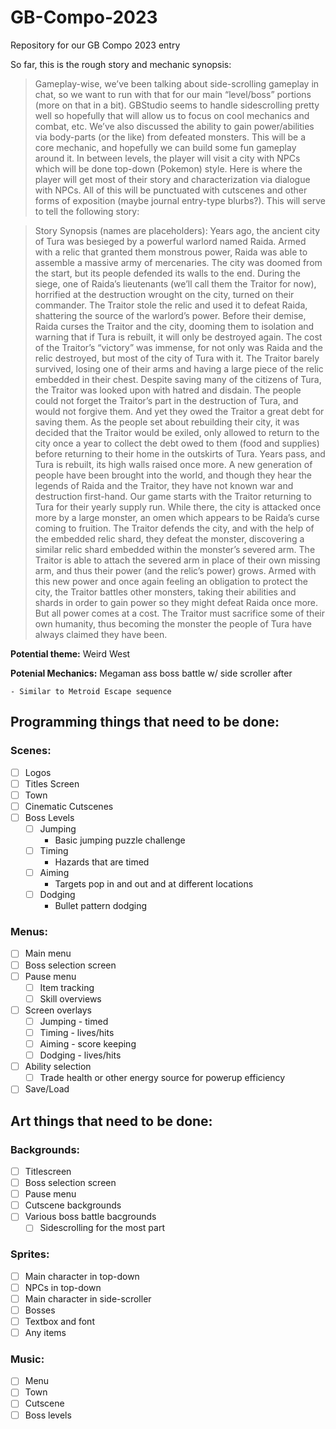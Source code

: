 # GB-Compo-2023
Repository for our GB Compo 2023 entry

So far, this is the rough story and mechanic synopsis:

>Gameplay-wise, we’ve been talking about side-scrolling gameplay in chat, so we want to run with that for our main “level/boss” portions (more on that in a bit). GBStudio seems to handle sidescrolling pretty well so hopefully that will allow us to focus on cool mechanics and combat, etc. We’ve also discussed the ability to gain power/abilities via body-parts (or the like) from defeated monsters. This will be a core mechanic, and hopefully we can build some fun gameplay around it.  In between levels, the player will visit a city with NPCs which will be done top-down (Pokemon) style. Here is where the player will get most of their story and characterization via dialogue with NPCs. All of this will be punctuated with cutscenes and other forms of exposition (maybe journal entry-type blurbs?). This will serve to tell the following story:

>Story Synopsis (names are placeholders): Years ago, the ancient city of Tura was besieged by a powerful warlord named Raida. Armed with a relic that granted them monstrous power, Raida was able to assemble a massive army of mercenaries. The city was doomed from the start, but its people defended its walls to the end. During the siege, one of Raida’s lieutenants (we’ll call them the Traitor for now), horrified at the destruction wrought on the city, turned on their commander. The Traitor stole the relic and used it to defeat Raida, shattering the source of the warlord’s power. Before their demise, Raida curses the Traitor and the city, dooming them to isolation and warning that if Tura is rebuilt, it will only be destroyed again. The cost of the Traitor’s “victory” was immense, for not only was Raida and the relic destroyed, but most of the city of Tura with it. The Traitor barely survived, losing one of their arms and having a large piece of the relic embedded in their chest. 
>Despite saving many of the citizens of Tura, the Traitor was looked upon with hatred and disdain. The people could not forget the Traitor’s part in the destruction of Tura, and would not forgive them. And yet they owed the Traitor a great debt for saving them. As the people set about rebuilding their city, it was decided that the Traitor would be exiled, only allowed to return to the city once a year to collect the debt owed to them (food and supplies) before returning to their home in the outskirts of Tura.
>Years pass, and Tura is rebuilt, its high walls raised once more. A new generation of people have been brought into the world, and though they hear the legends of Raida and the Traitor, they have not known war and destruction first-hand. Our game starts with the Traitor returning to Tura for their yearly supply run. While there, the city is attacked once more by a large monster, an omen which appears to be Raida’s curse coming to fruition. The Traitor defends the city, and with the help of the embedded relic shard, they defeat the monster, discovering a similar relic shard embedded within the monster’s severed arm. The Traitor is able to attach the severed arm in place of their own missing arm, and thus their power (and the relic’s power) grows.  Armed with this new power and once again feeling an obligation to protect the city, the Traitor battles other monsters, taking their abilities and shards in order to gain power so they might defeat Raida once more. But all power comes at a cost. The Traitor must sacrifice some of their own humanity, thus becoming the monster the people of Tura have always claimed they have been.
	

**Potential theme:**
Weird West

**Potenial Mechanics:**
Megaman ass boss battle w/ side scroller after
	
	- Similar to Metroid Escape sequence

## Programming things that need to be done: 

### **Scenes:**
- [ ] Logos
- [ ] Titles Screen
- [ ] Town
- [ ] Cinematic Cutscenes
- [ ] Boss Levels
	- [ ] Jumping
		- Basic jumping puzzle challenge
	- [ ] Timing
		- Hazards that are timed
	- [ ] Aiming
		- Targets pop in and out and at different locations
	- [ ] Dodging
		- Bullet pattern dodging

### **Menus:**
- [ ] Main menu
- [ ] Boss selection screen
- [ ] Pause menu
	- [ ] Item tracking
	- [ ] Skill overviews
- [ ] Screen overlays
	- [ ] Jumping - timed
	- [ ] Timing - lives/hits
	- [ ] Aiming - score keeping
	- [ ] Dodging - lives/hits
- [ ] Ability selection
	- [ ] Trade health or other energy source for powerup efficiency
- [ ] Save/Load

## Art things that need to be done:

### **Backgrounds:**
- [ ] Titlescreen
- [ ] Boss selection screen
- [ ] Pause menu
- [ ] Cutscene backgrounds
- [ ] Various boss battle bacgrounds
  - [ ] Sidescrolling for the most part

### **Sprites:**
- [ ] Main character in top-down
- [ ] NPCs in top-down
- [ ] Main character in side-scroller
- [ ] Bosses
- [ ] Textbox and font
- [ ] Any items

### **Music:**
- [ ] Menu
- [ ] Town
- [ ] Cutscene
- [ ] Boss levels
